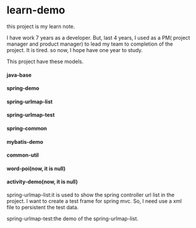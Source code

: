 # learn-demo

this project is my learn note.

I have work 7 years as a developer. But, last 4 years, I used  as a PM( project manager and product manager) to lead my team to completion of the project. It is tired. so now, I hope have one year to study.

This project have these models.
<p>
    <h4>java-base</h4>
    <h4>spring-demo</h4>
    <h4>spring-urlmap-list</h4>
    <h4>spring-urlmap-test</h4>
    <h4>spring-common</h4>
    <h4>mybatis-demo</h4>
    <h4>common-util</h4>
    <h4>word-poi(now, it is null)</h4>
    <h4>activity-demo(now, it is null)</h4>
</p>
<p>
spring-urlmap-list:it is used to show the spring controller url list in the project. I want to create a test frame for spring mvc. So, I need use a xml file to persistent the test data.
</p>
<p>
spring-urlmap-test:the demo of the spring-urlmap-list.
</p>